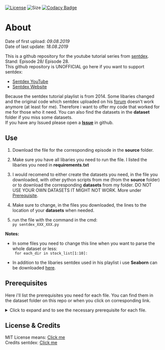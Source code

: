 [![License](https://img.shields.io/github/license/LuposX/sentdex_fixed_market_stock)](LICENSE) 
![Size](https://img.shields.io/github/repo-size/LuposX/sentdex_fixed_market_stock)
[![Codacy Badge](https://api.codacy.com/project/badge/Grade/7d14e2763577432b9afcbe1efffd4d52)](https://www.codacy.com/app/LuposX/sentdex_fixed_market_stock?utm_source=github.com&amp;utm_medium=referral&amp;utm_content=LuposX/sentdex_fixed_market_stock&amp;utm_campaign=Badge_Grade)

# About

Date of first upload: *09.08.2019*  
Date of last update: *18.08.2019*
  
This is a github repository for the youtube tutorial series from [sentdex](https://youtu.be/URTZ2jKCgBc). Stand: Episode 28/ Episode 28.   
This github repository is UNOFFICIAL
go here if you want to support sentdex:  
-   [Sentdex YouTube](https://www.youtube.com/user/sentdex/)     
-   [Sentdex Website](https://pythonprogramming.net/)    

Because the sentdex tutorial playlist is from 2014. Some libaries changed and the original code which sentdex uploaded on his [forum](https://pythonprogramming.net/) doesn't work anymore (at least for me). Therefore i want to offer my code that worked for me for those who 
it need. You can also find the datasets in the **dataset** folder if you miss some datasets.  
If you have any Issued please open a **[Issue](https://github.com/LuposX/sentdex_fixed_market_stock/issues/new)** in github. 
   
## Use

1.  Download the file for the corresponding episode in the **source** folder.

2. Make sure you have all libaries you need to run the file. I listed the libaries you need in **requirements.txt**

3.  I would recomend to either create the datasets you need, in the file you downloaded, with other python scripts from me (from the **source** folder) or to download the corresponding **datasets** from my folder. DO NOT USE YOUR OWN DATASETS IT MIGHT NOT WORK.
More under [Prerequisite](#Prerequisite). 

4.  Make sure to change, in the files you downloaded, the lines to the location of your **datasets** when needed. 

5.  run the file with the command in the cmd:    
``` py sentdex_XXX_XXX.py ```      
   
**Notes:**     
-   In some files you need to change this line when you want to parse the whole dataset or less:      
``` for each_dir in stock_list[1:10]:```  

-   In addition to the libaries sentdex used in his playlist i use **Seaborn** can be downloaded [here](https://seaborn.pydata.org/installing.html).    
  
    
## Prerequisites 

Here i'll list the prerequisites you need for each file. You can find them in the dataset folder on this repo or when you click on corresponding link.
	  
<details>
  <summary>Click to expand and to see the necessary prerequisite for each file.</summary>  
    
**sentdex_visualization_episode11.py** can be found [here](https://github.com/LuposX/sentdex_fixed_market_stock/blob/master/source/sentdex_visualization_episode11.py) it needs:  
-   **[matplotlib](https://matplotlib.org/)**  
-   **[seaborn](https://seaborn.pydata.org/installing.html)**  

**sentdex_stock_market_episode12.py** can be found [here](https://github.com/LuposX/sentdex_fixed_market_stock/blob/master/source/sentdex_stock_market_episode12.py) it needs:  
-   **[intraQuarter](https://pythonprogramming.net/downloads/intraQuarter.zip/)**  
-   **[Yahoo Index](https://github.com/LuposX/sentdex_fixed_market_stock/blob/master/datasets/YAHOO_INDEX_GSPC.csv)**  

**sentdex_visualization_episode13.py** can be found [here](https://github.com/LuposX/sentdex_fixed_market_stock/blob/master/source/sentdex_visualization_episode13.py) it needs:  
-   **[matplotlib](https://matplotlib.org/)**  
-   **[seaborn](https://seaborn.pydata.org/installing.html)**  

**sentdex_prediction_episode15.py** can be found [here](https://github.com/LuposX/sentdex_fixed_market_stock/blob/master/source/sentdex_prediction_episode15.py) it needs:       
-   **[Stock_market_full.csv](https://github.com/LuposX/sentdex_fixed_market_stock/blob/master/datasets/Stock_market_full.csv)**      

**sentdex_getData_episode17.py** can be found [here](https://github.com/LuposX/sentdex_fixed_market_stock/blob/master/source/sentdex_getData_episode17.py) it needs:     
-   **[intraQuarter](https://pythonprogramming.net/downloads/intraQuarter.zip/)**     

**sentdex_data_episode18.py** can be found [here](https://github.com/LuposX/sentdex_fixed_market_stock/blob/master/source/sentdex_data_episode18.py) it needs:   
-   **[intraQuarter](https://pythonprogramming.net/downloads/intraQuarter.zip/)**   
-   **[Yahoo Index](https://github.com/LuposX/sentdex_fixed_market_stock/blob/master/datasets/YAHOO_INDEX_GSPC.csv)**   
-   **[Stock prices](https://github.com/LuposX/sentdex_fixed_market_stock/blob/master/datasets/stock_prices.zip)**  

**sentdex_data_episode19.py** can be found [here](https://github.com/LuposX/sentdex_fixed_market_stock/blob/master/source/sentdex_prediction_episode19.py) it needs:   
-   **[Stock_market_acc_WITH_NA.csv](https://github.com/LuposX/sentdex_fixed_market_stock/blob/master/datasets/Stock_market_acc_WITH_NA.csv)**    
-   **[Stock_market_acc_NO_NA.csv](https://github.com/LuposX/sentdex_fixed_market_stock/blob/master/datasets/Stock_market_acc_NO_NA.csv)**     

**sentdex_data_episode20.py** can be found [here](https://github.com/LuposX/sentdex_fixed_market_stock/blob/master/source/sentdex_profit_episode20.py) it needs:   
-   **[Stock_market_acc_WITH_NA.csv](https://github.com/LuposX/sentdex_fixed_market_stock/blob/master/datasets/Stock_market_acc_WITH_NA.csv)**    
-   **[Stock_market_acc_NO_NA.csv](https://github.com/LuposX/sentdex_fixed_market_stock/blob/master/datasets/Stock_market_acc_NO_NA.csv)**    

**sentdex_data_episode21.py** can be found [here](https://github.com/LuposX/sentdex_fixed_market_stock/blob/master/source/sentdex_data_21.py) it needs:   
-   **[intraQuarter](https://pythonprogramming.net/downloads/intraQuarter.zip/)**      
 

**sentdex_data_episode22.py** can be found [here](https://github.com/LuposX/sentdex_fixed_market_stock/blob/master/source/sentdex_data_episode22.py) it needs:   
-   **[intraQuarter](https://pythonprogramming.net/downloads/intraQuarter.zip/)**   
-   **[html yahoo current stock](https://drive.google.com/drive/folders/1gCjk0cv28Lu1ooYPe2X7j0c-2xT0HDBc?usp=sharing)**
  
**sentdex_data_episode23.py** can be found [here](https://github.com/LuposX/sentdex_fixed_market_stock/blob/master/source/sentdex_prediction_episode23.py) it needs:   
-   **[Stock_market_acc_WITH_NA.csv](https://github.com/LuposX/sentdex_fixed_market_stock/blob/master/datasets/Stock_market_acc_WITH_NA.csv)**    
-   **[Stock_market_acc_NO_NA.csv](https://github.com/LuposX/sentdex_fixed_market_stock/blob/master/datasets/Stock_market_acc_NO_NA.csv)**
-   **[forward_sample_NO_NA.csv](https://github.com/LuposX/sentdex_fixed_market_stock/blob/master/datasets/forward_sample_NO_NA.csv)**    
-   **[forward_sample_With_NA.csv](https://github.com/LuposX/sentdex_fixed_market_stock/blob/master/datasets/forward_sample_WITH_NA.csv)**

**sentdex_data_episode24.py** can be found [here](https://github.com/LuposX/sentdex_fixed_market_stock/blob/master/source/sentdex_data_episode24.py) it needs:   
-   **[intraQuarter](https://pythonprogramming.net/downloads/intraQuarter.zip/)**   
-   **[Yahoo Index](https://github.com/LuposX/sentdex_fixed_market_stock/blob/master/datasets/YAHOO_INDEX_GSPC.csv)**   
-   **[Stock prices](https://github.com/LuposX/sentdex_fixed_market_stock/blob/master/datasets/stock_prices.zip)**  
  
</details> 

## License & Credits

MIT License means: [Click me](https://choosealicense.com/licenses/mit/)   
Credits sentdex: [Click me](https://www.youtube.com/user/sentdex/)  
